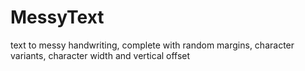 # MessyText
text to messy handwriting, complete with random margins, character variants, character width and vertical offset
